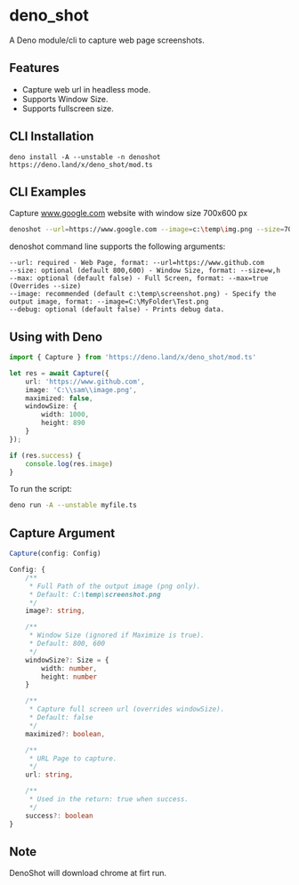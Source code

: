 # deno_shot

A Deno module/cli to capture web page screenshots.

## Features

- Capture web url in headless mode.
- Supports Window Size.
- Supports fullscreen size.

## CLI Installation

```
deno install -A --unstable -n denoshot https://deno.land/x/deno_shot/mod.ts
```

## CLI Examples

Capture www.google.com website with window size 700x600 px
```sh
denoshot --url=https://www.google.com --image=c:\temp\img.png --size=700,600
```
denoshot command line supports the following arguments:

```
--url: required - Web Page, format: --url=https://www.github.com
--size: optional (default 800,600) - Window Size, format: --size=w,h
--max: optional (default false) - Full Screen, format: --max=true (Overrides --size)
--image: recommended (default c:\temp\screenshot.png) - Specify the output image, format: --image=C:\MyFolder\Test.png
--debug: optional (default false) - Prints debug data.
```

## Using with Deno

```ts
import { Capture } from 'https://deno.land/x/deno_shot/mod.ts'

let res = await Capture({
    url: 'https://www.github.com',
    image: 'C:\\sam\\image.png',
    maximized: false, 
    windowSize: {
        width: 1000,
        height: 890
    }
});

if (res.success) {
    console.log(res.image)
}
```

To run the script:

```sh
deno run -A --unstable myfile.ts
```

## Capture Argument

```ts
Capture(config: Config)

Config: {
    /**
     * Full Path of the output image (png only).
     * Default: C:\temp\screenshot.png
     */
    image?: string,

    /**
     * Window Size (ignored if Maximize is true).
     * Default: 800, 600
     */
    windowSize?: Size = {
        width: number, 
        height: number
    }

    /**
     * Capture full screen url (overrides windowSize).
     * Default: false
     */
    maximized?: boolean,

    /**
     * URL Page to capture.
     */
    url: string,

    /**
     * Used in the return: true when success.
     */
    success?: boolean
}
```

## Note

DenoShot will download chrome at firt run.

